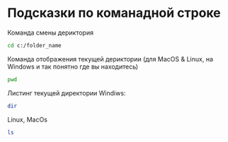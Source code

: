 # Подсказки по команадной строке

Команда смены дериктория
```sh
cd c:/folder_name
```

Команда отображения текущей дериктории
(для MacOS & Linux, на Windows и так понятно где вы находитесь)
```sh
pwd
```
Листинг текущей директории Windiws:
```sh
dir
```

Linux, MacOs
```sh 
ls
```
